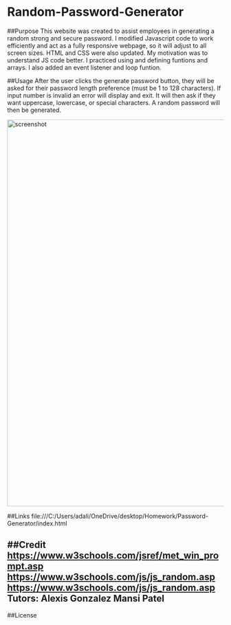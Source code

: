 # Random-Password-Generator


##Purpose
This website was created to assist employees in generating a random strong and secure password.
I modified Javascript code to work efficiently and act as a fully responsive webpage, so it will adjust to all screen sizes. HTML and CSS were also updated. My motivation was to understand JS code better. I practiced using and defining funtions and arrays. I also added an event listener and loop funtion.

##Usage
After the user clicks the generate password button, they will be asked for their password length preference
(must be 1 to 128 characters). If input number is invalid an error will display and exit.
It will then ask if they want uppercase, lowercase, or special characters. A random password will then be generated. 



<img width="901" alt="screenshot" src="https://github.com/advlia/Random-Password-Generator/assets/147446558/201cdd6c-dfe3-403f-9d39-798ae99a9377">


##Links
file:///C:/Users/adali/OneDrive/desktop/Homework/Password-Generator/index.html



##Credit
https://www.w3schools.com/jsref/met_win_prompt.asp
https://www.w3schools.com/js/js_random.asp
https://www.w3schools.com/js/js_random.asp
Tutors:
Alexis Gonzalez
Mansi Patel
-
##License


